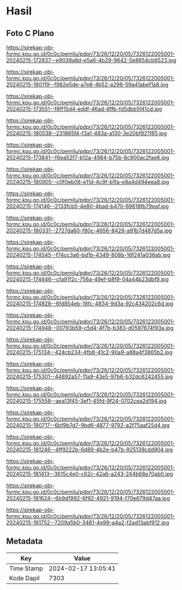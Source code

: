 # Hasil

## Foto C Plano

https://sirekap-obj-formc.kpu.go.id/0c0c/pemilu/pdpr/73/26/12/20/05/7326122005001-20240215-172837--e9039a8d-e5a6-4b29-9642-5e8654cb6523.jpg

https://sirekap-obj-formc.kpu.go.id/0c0c/pemilu/pdpr/73/26/12/20/05/7326122005001-20240215-180119--f982e5de-a7e8-4b52-a298-59a41abef1a8.jpg

https://sirekap-obj-formc.kpu.go.id/0c0c/pemilu/pdpr/73/26/12/20/05/7326122005001-20240215-173551--f8ff15d4-eddf-46ad-8ffb-fd5dbb5f41cd.jpg

https://sirekap-obj-formc.kpu.go.id/0c0c/pemilu/pdpr/73/26/12/20/05/7326122005001-20240215-180538--231865f4-f3a1-483a-a130-3e20bf921165.jpg

https://sirekap-obj-formc.kpu.go.id/0c0c/pemilu/pdpr/73/26/12/20/05/7326122005001-20240215-173841--f6ea52f7-b12a-4984-b75b-6c900ac2fae6.jpg

https://sirekap-obj-formc.kpu.go.id/0c0c/pemilu/pdpr/73/26/12/20/05/7326122005001-20240215-180905--c0f0eb08-e11d-4c9f-b1fa-e8a4d494eea8.jpg

https://sirekap-obj-formc.kpu.go.id/0c0c/pemilu/pdpr/73/26/12/20/05/7326122005001-20240215-174146--2133fcb5-4e80-4bad-b470-69818fb79eaf.jpg

https://sirekap-obj-formc.kpu.go.id/0c0c/pemilu/pdpr/73/26/12/20/05/7326122005001-20240215-180331--2727da60-f80c-4656-8429-a91b7d487d5a.jpg

https://sirekap-obj-formc.kpu.go.id/0c0c/pemilu/pdpr/73/26/12/20/05/7326122005001-20240215-174545--f74cc3a6-bd1b-4349-808b-16f241a036ab.jpg

https://sirekap-obj-formc.kpu.go.id/0c0c/pemilu/pdpr/73/26/12/20/05/7326122005001-20240215-174646--cfa91f2c-756a-49ef-b8f9-04a44b23dbf9.jpg

https://sirekap-obj-formc.kpu.go.id/0c0c/pemilu/pdpr/73/26/12/20/05/7326122005001-20240215-174828--6fd854eb-18fc-4834-9d3a-92c434202c6d.jpg

https://sirekap-obj-formc.kpu.go.id/0c0c/pemilu/pdpr/73/26/12/20/05/7326122005001-20240215-174948--00793b59-c5d4-4f7b-b383-d0597674f93a.jpg

https://sirekap-obj-formc.kpu.go.id/0c0c/pemilu/pdpr/73/26/12/20/05/7326122005001-20240215-175134--424cb234-4fb8-41c2-90a9-a88a4f3865b2.jpg

https://sirekap-obj-formc.kpu.go.id/0c0c/pemilu/pdpr/73/26/12/20/05/7326122005001-20240215-175301--44892a57-11a9-43e5-97b6-b32dc6242455.jpg

https://sirekap-obj-formc.kpu.go.id/0c0c/pemilu/pdpr/73/26/12/20/05/7326122005001-20240215-175558--aea13f45-3ef1-45fd-9f24-0702cea2d194.jpg

https://sirekap-obj-formc.kpu.go.id/0c0c/pemilu/pdpr/73/26/12/20/05/7326122005001-20240215-180717--6bf9b7d7-9bd6-4877-9792-a2f75aaf25d4.jpg

https://sirekap-obj-formc.kpu.go.id/0c0c/pemilu/pdpr/73/26/12/20/05/7326122005001-20240215-181246--4ff9222b-6d89-4b2e-b47b-925139cdd904.jpg

https://sirekap-obj-formc.kpu.go.id/0c0c/pemilu/pdpr/73/26/12/20/05/7326122005001-20240215-181413--3615c4e0-c62c-42a6-a243-244b68e70ab0.jpg

https://sirekap-obj-formc.kpu.go.id/0c0c/pemilu/pdpr/73/26/12/20/05/7326122005001-20240215-181624--6b9d1992-6f92-4921-9194-f70e679d47aa.jpg

https://sirekap-obj-formc.kpu.go.id/0c0c/pemilu/pdpr/73/26/12/20/05/7326122005001-20240215-181752--7209a5b0-3481-4e99-a4a2-f2ad13abf912.jpg


## Metadata

| Key        | Value               |
| ---------- | ------------------- |
| Time Stamp | 2024-02-17 13:05:41 |
| Kode Dapil | 7303                |



